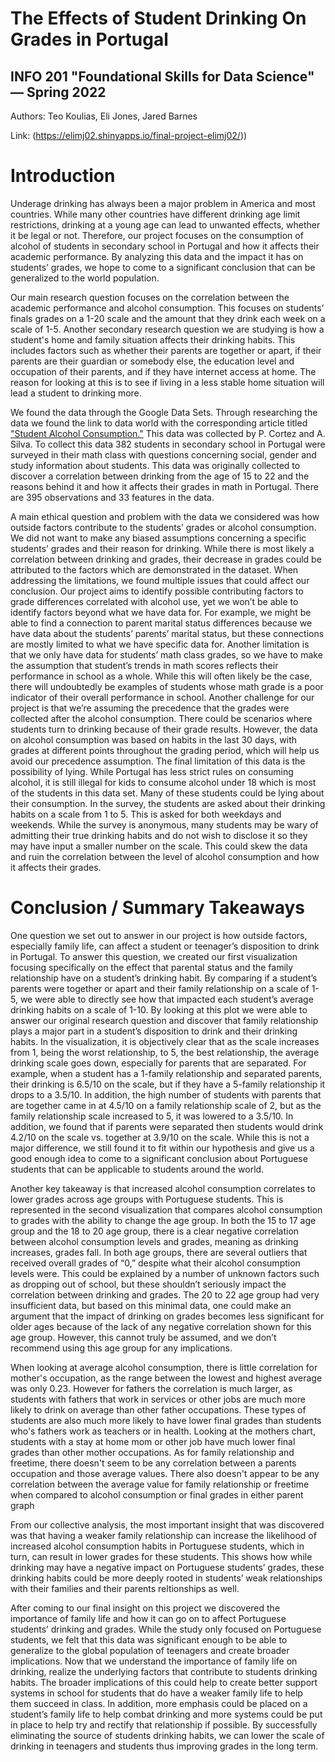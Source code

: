 # The Effects of Student Drinking On Grades in Portugal
## INFO 201 "Foundational Skills for Data Science" — Spring 2022

Authors: Teo Koulias, Eli Jones, Jared Barnes

Link: (https://elimj02.shinyapps.io/final-project-elimj02/))

# Introduction
Underage drinking has always been a major problem in America and most countries. While many other countries have different drinking age limit restrictions, drinking at a young age can lead to unwanted effects, whether it be legal or not. Therefore, our project focuses on the consumption of alcohol of students in secondary school in Portugal and how it affects their academic performance. By analyzing this data and the impact it has on students’ grades, we hope to come to a significant conclusion that can be generalized to the world population.

Our main research question focuses on the correlation between the academic performance and alcohol consumption. This focuses on students’ finals grades on a 1-20 scale and the amount that they drink each week on a scale of 1-5. Another secondary research question we are studying is how a student's home and family situation affects their drinking habits. This includes factors such as whether their parents are together or apart, if their parents are their guardian or somebody else, the education level and occupation of their parents, and if they have internet access at home. The reason for looking at this is to see if living in a less stable home situation will lead a student to drinking more.

We found the data through the Google Data Sets. Through researching the data we found the link to data world with the corresponding article titled ["Student Alcohol Consumption."](https://data.world/data-society/student-alcohol-consumption) This data was collected by P. Cortez and A. Silva. To collect this data 382 students in secondary school in Portugal were surveyed in their math class with questions concerning social, gender and study information about students. This data was originally collected to discover a correlation between drinking from the age of 15 to 22 and the reasons behind it and how it affects their grades in math in Portugal. There are 395 observations and 33 features in the data.

A main ethical question and problem with the data we considered was how outside factors contribute to the students’ grades or alcohol consumption. We did not want to make any biased assumptions concerning a specific students’ grades and their reason for drinking. While there is most likely a correlation between drinking and grades, their decrease in grades could be attributed to the factors which are demonstrated in the dataset. When addressing the limitations, we found multiple issues that could affect our conclusion. Our project aims to identify possible contributing factors to grade differences correlated with alcohol use, yet we won’t be able to identify factors beyond what we have data for. For example, we might be able to find a connection to parent marital status differences because we have data about the students’ parents’ marital status, but these connections are mostly limited to what we have specific data for. Another limitation is that we only have data for students’ math class grades, so we have to make the assumption that student’s trends in math scores reflects their performance in school as a whole. While this will often likely be the case, there will undoubtedly be examples of students whose math grade is a poor indicator of their overall performance in school. Another challenge for our project is that we’re assuming the precedence that the grades were collected after the alcohol consumption. There could be scenarios where students turn to drinking because of their grade results. However, the data on alcohol consumption was based on habits in the last 30 days, with grades at different points throughout the grading period, which will help us avoid our precedence assumption. The final limitation of this data is the possibility of lying. While Portugal has less strict rules on consuming alcohol, it is still illegal for kids to consume alcohol under 18 which is most of the students in this data set. Many of these students could be lying about their consumption. In the survey, the students are asked about their drinking habits on a scale from 1 to 5. This is asked for both weekdays and weekends. While the survey is anonymous, many students may be wary of admitting their true drinking habits and do not wish to disclose it so they may have input a smaller number on the scale. This could skew the data and ruin the correlation between the level of alcohol consumption and how it affects their grades.


# Conclusion / Summary Takeaways
One question we set out to answer in our project is how outside factors, especially family life, can affect a student or teenager’s disposition to drink in Portugal. To answer this question, we created our first visualization focusing specifically on the effect that parental status and the family relationship have on a student’s drinking habit. By comparing if a student’s parents were together or apart and their family relationship on a scale of 1-5, we were able to directly see how that impacted each student’s average drinking habits on a scale of 1-10. By looking at this plot we were able to answer our original research question and discover that family relationship plays a major part in a student’s disposition to drink and their drinking habits. In the visualization, it is objectively clear that as the scale increases from 1, being the worst relationship, to 5, the best relationship, the average drinking scale goes down, especially for parents that are separated. For example, when a student has a 1-family relationship and separated parents, their drinking is 6.5/10 on the scale, but if they have a 5-family relationship it drops to a 3.5/10. In addition, the high number of students with parents that are together came in at 4.5/10 on a family relationship scale of 2, but as the family relationship scale increased to 5, it was lowered to a 3.5/10. In addition, we found that if parents were separated then students would drink 4.2/10 on the scale vs. together at 3.9/10 on the scale. While this is not a major difference, we still found it to fit within our hypothesis and give us a good enough idea to come to a significant conclusion about Portuguese students that can be applicable to students around the world.

Another key takeaway is that increased alcohol consumption correlates to lower grades across age groups with Portuguese students. This is represented in the second visualization that compares alcohol consumption to grades with the ability to change the age group. In both the 15 to 17 age group and the 18 to 20 age group, there is a clear negative correlation between alcohol consumption levels and grades, meaning as drinking increases, grades fall. In both age groups, there are several outliers that received overall grades of “0,” despite what their alcohol consumption levels were. This could be explained by a number of unknown factors such as dropping out of school, but these shouldn’t seriously impact the correlation between drinking and grades. The 20 to 22 age group had very insufficient data, but based on this minimal data, one could make an argument that the impact of drinking on grades becomes less significant for older ages because of the lack of any negative correlation shown for this age group. However, this cannot truly be assumed, and we don’t recommend using this age group for any implications.

When looking at average alcohol consumption, there is little correlation for mother's occupation, as the range between the lowest and highest average was only 0.23. However for fathers the correlation is much larger, as students with fathers that work in services or other jobs are much more likely to drink on average than other father occupations. These types of students are also much more likely to have lower final grades than students who's fathers work as teachers or in health. Looking at the mothers chart, students with a stay at home mom or other job have much lower final grades than other mother occupations. As for family relationship and freetime, there doesn't seem to be any correlation between a parents occupation and those average values. There also doesn't appear to be any correlation between the average value for family relationship or freetime when compared to alcohol consumption or final grades in either parent graph

From our collective analysis, the most important insight that was discovered was that having a weaker family relationship can increase the likelihood of increased alcohol consumption habits in Portuguese students, which in turn, can result in lower grades for these students. This shows how while drinking may have a negative impact on Portuguese students’ grades, these drinking habits could be more deeply rooted in students’ weak relationships with their families and their parents reltionships as well.

After coming to our final insight on this project we discovered the importance of family life and how it can go on to affect Portuguese students’ drinking and grades. While the study only focused on Portuguese students, we felt that this data was significant enough to be able to generalize to the global population of teenagers and create broader implications. Now that we understand the importance of family life on drinking, realize the underlying factors that contribute to students drinking habits. The broader implications of this could help to create better support systems in school for students that do have a weaker family life to help them succeed in class. In addition, more emphasis could be placed on a student’s family life to help combat drinking and more systems could be put in place to help try and rectify that relationship if possible. By successfully eliminating the source of students drinking habits, we can lower the scale of drinking in teenagers and students thus improving grades in the long term.
